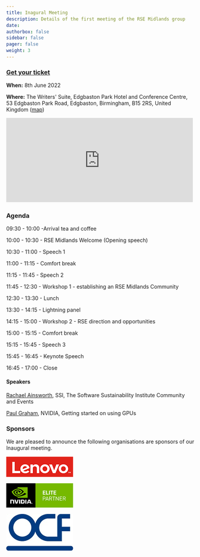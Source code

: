 ```yaml
---
title: Inagural Meeting
description: Details of the first meeting of the RSE Midlands group
date:
authorbox: false
sidebar: false
pager: false
weight: 3
---
```


### [Get your ticket](https://pretix.eu/rsemidlands/tickets/)

**When:** 8th June 2022

**Where:** The Writers' Suite, Edgbaston Park Hotel and Conference Centre, 53 Edgbaston Park Road, Edgbaston, Birmingham, B15 2RS, United Kingdom ([map](https://goo.gl/maps/x6MygSQ8JwRsx4U9A))

<iframe src="https://www.google.com/maps/embed?pb=!1m14!1m8!1m3!1d19452.46497648188!2d-1.9386499!3d52.4509189!3m2!1i1024!2i768!4f13.1!3m3!1m2!1s0x4870bc4af1ef4715%3A0x7405976418d394d1!2sEdgbaston%20Park%20Hotel!5e0!3m2!1sen!2suk!4v1652467288581!5m2!1sen!2suk" width="500" height="225" style="border:0;" allowfullscreen="" loading="lazy" referrerpolicy="no-referrer-when-downgrade"></iframe>

### Agenda

09:30 - 10:00 -Arrival tea and coffee 

10:00 - 10:30 - RSE Midlands Welcome (Opening speech) 

10:30 - 11:00 - Speech 1 

11:00 - 11:15 - Comfort break 

11:15 - 11:45 - Speech 2 

11:45 - 12:30 - Workshop 1 - establishing an RSE Midlands Community 

12:30 - 13:30 - Lunch 

13:30 - 14:15 - Lightning panel 

14:15 - 15:00 - Workshop 2 - RSE direction and opportunities 

15:00 - 15:15 - Comfort break 

15:15 - 15:45 - Speech 3 

15:45 - 16:45 - Keynote Speech 

16:45 - 17:00 - Close

#### Speakers
[Rachael Ainsworth](https://twitter.com/rachaelevelyn), SSI, The Software Sustainability Institute Community and Events

[Paul Graham](https://www.linkedin.com/in/paul-graham-59026513/), NVIDIA, Getting started on using GPUs

### Sponsors
We are pleased to announce the following organisations are sponsors of our Inaugural meeting.

[![Lenovo](/images/logo-lenovo.png)](https://support.lenovo.com/gb/en)

[![NVidia](/images/logo-nvidia-elite-partner-s.png)](https://www.nvidia.com/en-gb/)

[![OCF](/images/logo-OCF-s.jpg)](https://www.ocf.co.uk/)
<!--more-->